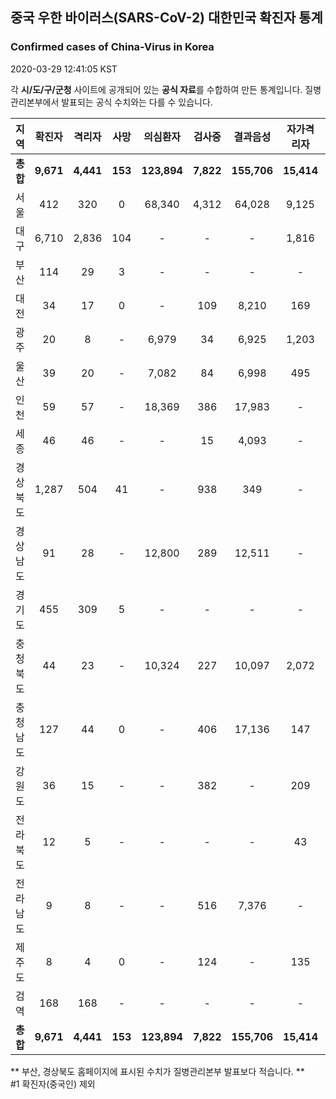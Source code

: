 
## 중국 우한 바이러스(SARS-CoV-2) 대한민국 확진자 통계
### Confirmed cases of China-Virus in Korea
2020-03-29 12:41:05 KST

각 **시/도/구/군청** 사이트에 공개되어 있는 **공식 자료**를 수합하여 만든 통계입니다.
질병관리본부에서 발표되는 공식 수치와는 다를 수 있습니다.


|  지역  | 확진자 |  격리자  |  사망  |  의심환자  |  검사중  |  결과음성  |  자가격리자  |  감시중  |  감시해제  |  퇴원  |
|:------:|:------:|:--------:|:--------:|:----------:|:--------:|:----------------:|:------------:|:--------:|:----------:|:--:|
|**총합**|**9,671**|**4,441**|**153**|**123,894**|**7,822**|**155,706**|**15,414**|**4,784**|**20,457**|**5,022**|
|서울|412|320|0|68,340|4,312|64,028|9,125|2,300|6,825|92|
|대구|6,710|2,836|104|-|-|-|1,816|-|-|3,770|
|부산|114|29|3|-|-|-|-|-|-|82|
|대전|34|17|0|-|109|8,210|169|169|504|17|
|광주|20|8|-|6,979|34|6,925|1,203|59|1,144|12|
|울산|39|20|-|7,082|84|6,998|495|78|417|19|
|인천|59|57|-|18,369|386|17,983|-|-|-|2|
|세종|46|46|-|-|15|4,093|-|-|-|-|
|경상북도|1,287|504|41|-|938|349|-|1,745|9,571|687|
|경상남도|91|28|-|12,800|289|12,511|-|-|-|63|
|경기도|455|309|5|-|-|-|-|-|-|141|
|충청북도|44|23|-|10,324|227|10,097|2,072|331|1,741|21|
|충청남도|127|44|0|-|406|17,136|147|-|-|83|
|강원도|36|15|-|-|382|-|209|-|-|21|
|전라북도|12|5|-|-|-|-|43|-|-|7|
|전라남도|9|8|-|-|516|7,376|-|102|255|1|
|제주도|8|4|0|-|124|-|135|-|-|4|
|검역|168|168|-|-|-|-|-|-|-|-|
|**총합**|**9,671**|**4,441**|**153**|**123,894**|**7,822**|**155,706**|**15,414**|**4,784**|**20,457**|**5,022**|


** 부산, 경상북도 홈페이지에 표시된 수치가 질병관리본부 발표보다 적습니다. **<br>
#1 확진자(중국인) 제외
    